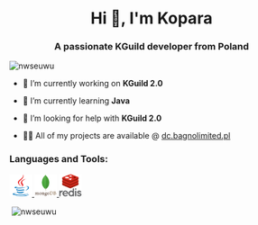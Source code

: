 <h1 align="center">Hi 👋, I'm Kopara</h1>
<h3 align="center">A passionate KGuild developer from Poland</h3>

<p align="left"> <img src="https://komarev.com/ghpvc/?username=nwseuwu&label=Profile%20views&color=0e75b6&style=flat" alt="nwseuwu" /> </p>

- 🔭 I’m currently working on **KGuild 2.0**

- 🌱 I’m currently learning **Java**

- 🤝 I’m looking for help with **KGuild 2.0**

- 👨‍💻 All of my projects are available @ [dc.bagnolimited.pl](dc.bagnolimited.pl)

<h3 align="left">Languages and Tools:</h3>
<p align="left"> <a href="https://www.java.com" target="_blank" rel="noreferrer"> <img src="https://raw.githubusercontent.com/devicons/devicon/master/icons/java/java-original.svg" alt="java" width="40" height="40"/> </a> <a href="https://www.mongodb.com/" target="_blank" rel="noreferrer"> <img src="https://raw.githubusercontent.com/devicons/devicon/master/icons/mongodb/mongodb-original-wordmark.svg" alt="mongodb" width="40" height="40"/> </a> <a href="https://redis.io" target="_blank" rel="noreferrer"> <img src="https://raw.githubusercontent.com/devicons/devicon/master/icons/redis/redis-original-wordmark.svg" alt="redis" width="40" height="40"/> </a> </p>

<p>&nbsp;<img align="center" src="https://github-readme-stats.vercel.app/api?username=nwseuwu&show_icons=true&locale=en" alt="nwseuwu" /></p>
